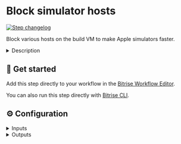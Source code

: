 # Block simulator hosts

[![Step changelog](https://shields.io/github/v/release/ofalvai/block-simulator-hosts?include_prereleases&label=changelog&color=blueviolet)](https://github.com/ofalvai/block-simulator-hosts/releases)

Block various hosts on the build VM to make Apple simulators faster.

<details>
<summary>Description</summary>

Block various hosts on the build VM to make Apple simulators faster. Use at your own risk.
</details>

## 🧩 Get started

Add this step directly to your workflow in the [Bitrise Workflow Editor](https://devcenter.bitrise.io/steps-and-workflows/steps-and-workflows-index/).

You can also run this step directly with [Bitrise CLI](https://github.com/bitrise-io/bitrise).

## ⚙️ Configuration

<details>
<summary>Inputs</summary>

| Key | Description | Flags | Default |
| --- | --- | --- | --- |
| `hosts` | List of hosts to block using the hosts file | required | `api.smoot.apple.com bag.itunes.apple.com cdn.smoot.apple.com gateway.icloud.com gdmf.apple.com mesu.apple.com updates.cdn-apple.com updates-http.cdn-apple.com uts-api.itunes.apple.com` |
</details>

<details>
<summary>Outputs</summary>
There are no outputs defined in this step
</details>

